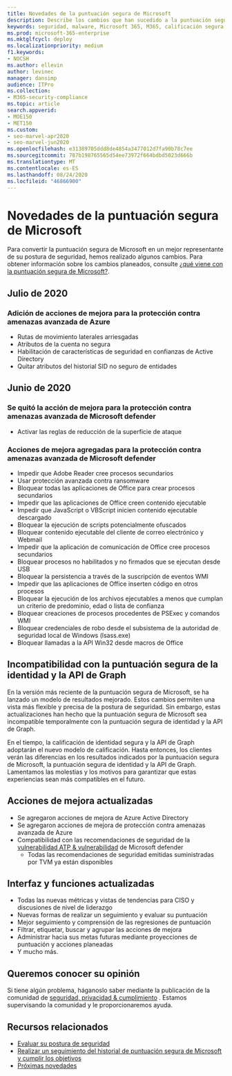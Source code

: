 ```yaml
---
title: Novedades de la puntuación segura de Microsoft
description: Describe los cambios que han sucedido a la puntuación segura de Microsoft en el centro de seguridad de Microsoft 365.
keywords: seguridad, malware, Microsoft 365, M365, calificación segura, centro de seguridad, acciones de mejora
ms.prod: microsoft-365-enterprise
ms.mktglfcycl: deploy
ms.localizationpriority: medium
f1.keywords:
- NOCSH
ms.author: ellevin
author: levinec
manager: dansimp
audience: ITPro
ms.collection:
- M365-security-compliance
ms.topic: article
search.appverid:
- MOE150
- MET150
ms.custom:
- seo-marvel-apr2020
- seo-marvel-jun2020
ms.openlocfilehash: e31389705ddd8de4854a3477012d7fa90b78c7ee
ms.sourcegitcommit: 787b198765565d54ee73972f664bdbd5023d666b
ms.translationtype: MT
ms.contentlocale: es-ES
ms.lasthandoff: 08/24/2020
ms.locfileid: "46866900"
---
```

# <a name="whats-new-in-microsoft-secure-score"></a>Novedades de la puntuación segura de Microsoft

Para convertir la puntuación segura de Microsoft en un mejor representante de su postura de seguridad, hemos realizado algunos cambios. Para obtener información sobre los cambios planeados, consulte [¿qué viene con la puntuación segura de Microsoft?](microsoft-secure-score-whats-coming.md).

## <a name="july-2020"></a>Julio de 2020

### <a name="adding-improvement-actions-for-azure-advanced-threat-protection"></a>Adición de acciones de mejora para la protección contra amenazas avanzada de Azure

- Rutas de movimiento laterales arriesgadas
- Atributos de la cuenta no segura
- Habilitación de características de seguridad en confianzas de Active Directory
- Quitar atributos del historial SID no seguro de entidades

## <a name="june-2020"></a>Junio de 2020

### <a name="removed-improvement-action-for-microsoft-defender-advanced-threat-protection"></a>Se quitó la acción de mejora para la protección contra amenazas avanzada de Microsoft defender

* Activar las reglas de reducción de la superficie de ataque

### <a name="added-improvement-actions-for-microsoft-defender-advanced-threat-protection"></a>Acciones de mejora agregadas para la protección contra amenazas avanzada de Microsoft defender

* Impedir que Adobe Reader cree procesos secundarios
* Usar protección avanzada contra ransomware
* Bloquear todas las aplicaciones de Office para crear procesos secundarios
* Impedir que las aplicaciones de Office creen contenido ejecutable
* Impedir que JavaScript o VBScript inicien contenido ejecutable descargado
* Bloquear la ejecución de scripts potencialmente ofuscados
* Bloquear contenido ejecutable del cliente de correo electrónico y Webmail
* Impedir que la aplicación de comunicación de Office cree procesos secundarios
* Bloquear procesos no habilitados y no firmados que se ejecutan desde USB
* Bloquear la persistencia a través de la suscripción de eventos WMI
* Impedir que las aplicaciones de Office inserten código en otros procesos
* Bloquear la ejecución de los archivos ejecutables a menos que cumplan un criterio de predominio, edad o lista de confianza
* Bloquear creaciones de procesos procedentes de PSExec y comandos WMI
* Bloquear credenciales de robo desde el subsistema de la autoridad de seguridad local de Windows (lsass.exe)
* Bloquear llamadas a la API Win32 desde macros de Office

## <a name="incompatibility-with-identity-secure-score-and-graph-api"></a>Incompatibilidad con la puntuación segura de la identidad y la API de Graph

En la versión más reciente de la puntuación segura de Microsoft, se ha lanzado un modelo de resultados mejorado. Estos cambios permiten una vista más flexible y precisa de la postura de seguridad. Sin embargo, estas actualizaciones han hecho que la puntuación segura de Microsoft sea incompatible temporalmente con la puntuación segura de identidad y la API de Graph.

En el tiempo, la calificación de identidad segura y la API de Graph adoptarán el nuevo modelo de calificación. Hasta entonces, los clientes verán las diferencias en los resultados indicados por la puntuación segura de Microsoft, la puntuación segura de identidad y la API de Graph. Lamentamos las molestias y los motivos para garantizar que estas experiencias sean más compatibles en el futuro.

## <a name="updated-improvement-actions"></a>Acciones de mejora actualizadas

- Se agregaron acciones de mejora de Azure Active Directory
- Se agregaron acciones de mejora de protección contra amenazas avanzada de Azure
- Compatibilidad con las recomendaciones de seguridad de la [vulnerabilidad ATP & vulnerabilidad](https://docs.microsoft.com/windows/security/threat-protection/microsoft-defender-atp/next-gen-threat-and-vuln-mgt) de Microsoft defender
    - Todas las recomendaciones de seguridad emitidas suministradas por TVM ya están disponibles

## <a name="updated-interface-and-functionality"></a>Interfaz y funciones actualizadas

* Todas las nuevas métricas y vistas de tendencias para CISO y discusiones de nivel de liderazgo
* Nuevas formas de realizar un seguimiento y evaluar su puntuación
* Mejor seguimiento y comprensión de las regresiones de puntuación
* Filtrar, etiquetar, buscar y agrupar las acciones de mejora
* Administrar hacia sus metas futuras mediante proyecciones de puntuación y acciones planeadas
* Y mucho más.

## <a name="we-want-to-hear-from-you"></a>Queremos conocer su opinión

Si tiene algún problema, háganoslo saber mediante la publicación de la comunidad de [seguridad, privacidad & cumplimiento](https://techcommunity.microsoft.com/t5/Security-Privacy-Compliance/bd-p/security_privacy) . Estamos supervisando la comunidad y le proporcionaremos ayuda.

## <a name="related-resources"></a>Recursos relacionados

- [Evaluar su postura de seguridad](microsoft-secure-score-improvement-actions.md)
- [Realizar un seguimiento del historial de puntuación segura de Microsoft y cumplir los objetivos](microsoft-secure-score-history-metrics-trends.md)
- [Próximas novedades](microsoft-secure-score-whats-coming.md)
